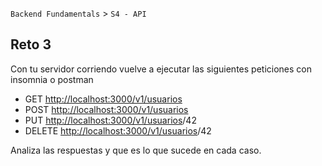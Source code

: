 `Backend Fundamentals` > `S4 - API` 
	
## Reto 3

Con tu servidor corriendo vuelve a ejecutar las siguientes peticiones con insomnia o postman

- GET [http://localhost:3000/v1/usuarios](http://localhost:3000/v1/usuarios)
- POST [http://localhost:3000/v1/usuarios](http://localhost:3000/v1/usuarios)
- PUT [http://localhost:3000/v1/usuarios](http://localhost:3000/v1/usuarios)/42
- DELETE [http://localhost:3000/v1/usuarios](http://localhost:3000/v1/usuarios)/42

Analiza las respuestas y que es lo que sucede en cada caso.